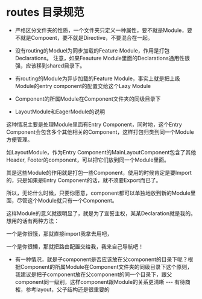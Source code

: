 # routes 目录规范

* 严格区分文件夹的性质，一个文件夹只定义一种属性，要不就是Module，要不就是Compoent，要不就是Directive，不要混合在一起。

* 没有routing的Moduel为同步加载的Feature Module，作用是打包Declarations。 注意，如果Feauture Module里面的Declarations通用性很强，应该移到shared目录下。

* 有routing的Module为异步加载的Feature Module，事实上就是把上级Module的entry component的配置交给这个Lazy Module

* Component的所属Module在Component文件夹的同级目录下

* LayoutModule和EagerModule的说明

这种情况主要是处理Module里面有Entry Component，同时地，这个Entry Component会包含多个其他相关的Component，这样打包归类到同一个Module方便管理。

如LayoutModule，作为Entry Component的MainLayoutComponent包含了其他Header, Footer的component，可以把它们放到同一个Module里面。

其是这些Module的作用就是打包一些Component，使用的时候肯定是要Import的，只是如果是Entry Component的话，就不须要Export而已了。

所以，无论什么时候，只要你愿意，component都可以单独地放到新的Module里面，尽管这个Module就只有一个Component。

这样Module的意义就很明显了，就是为了宣誓主权，某某Declaration就是我的。想用的话有两种方法：

一个是你很饿，那就直接import我拿去用吧，

一个是你很懒，那就把路由配置交给我，我来自己导航吧！

* 有一种情况，就是子component是否应该放在父component的目录下呢？根据Component的所属Module在Component文件夹的同级目录下这个原则，我建议是把子component放在父component的同一个目录下，跟父component同一级别，这样component跟Module的关系更清晰 --- 有待商榷，参考layout，父子结构还是很重要的